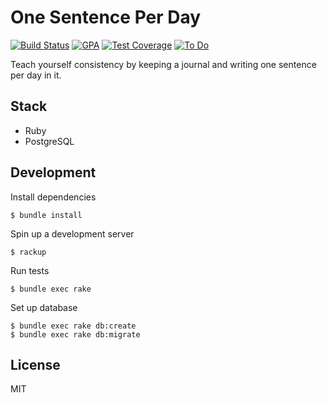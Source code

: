 # One Sentence Per Day

[![Build Status](https://travis-ci.org/shime/one-sentence-per-day.svg)](https://travis-ci.org/shime/one-sentence-per-day)
[![GPA](https://codeclimate.com/github/shime/one-sentence-per-day/badges/gpa.svg)](https://codeclimate.com/github/shime/one-sentence-per-day)
[![Test Coverage](https://api.codeclimate.com/v1/badges/e24ed87860920e5625da/test_coverage)](https://codeclimate.com/github/shime/one-sentence-per-day/test_coverage)
[![To Do](https://badge.waffle.io/shime/one-sentence-per-day.svg?columns=To%20Do)](https://waffle.io/shime/one-sentence-per-day)

Teach yourself consistency by keeping a journal and writing one sentence per day in it.

## Stack

* Ruby
* PostgreSQL

## Development

Install dependencies

```shell
$ bundle install
```

Spin up a development server

```shell
$ rackup
```

Run tests

```shell
$ bundle exec rake
```

Set up database

```shell
$ bundle exec rake db:create
$ bundle exec rake db:migrate
```

## License

MIT
